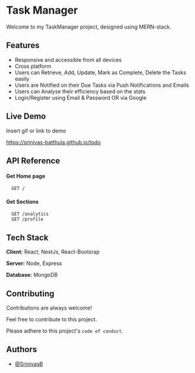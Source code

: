 
# Task Manager

Welcome to my TaskManager project, designed using MERN-stack.


## Features

- Responsive and accessible from all devices
- Cross platform
- Users can Retrieve, Add, Update, Mark as Complete, Delete the Tasks easily
- Users are Notified on their Due Tasks via Push Notifications and Emails
- Users can Analyse their efficiency based on the stats
- Login/Register using Email & Password OR via Google


## Live Demo

Insert gif or link to demo

https://srinivas-batthula.github.io/todo
## API Reference

#### Get Home page

```http
  GET /
```

#### Get Sections

```http
  GET /analytics
  GET /profile
```



## Tech Stack

**Client:** React, NextJs, React-Bootsrap

**Server:** Node, Express

**Database:** MongoDB


## Contributing

Contributions are always welcome!

Feel free to contribute to this project.

Please adhere to this project's `code of conduct`.


## Authors

- [@SrinivasB](https://www.github.com/srinivas-batthula)

